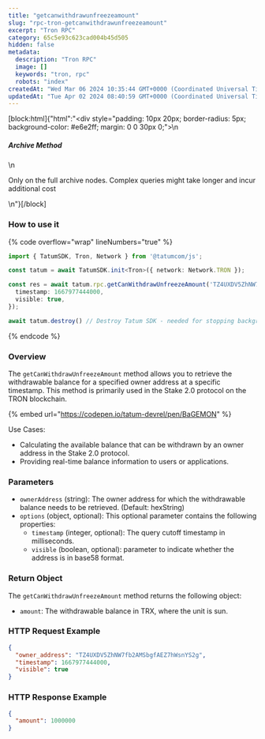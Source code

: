 ```yaml
---
title: "getcanwithdrawunfreezeamount"
slug: "rpc-tron-getcanwithdrawunfreezeamount"
excerpt: "Tron RPC"
category: 65c5e93c623cad004b45d505
hidden: false
metadata: 
  description: "Tron RPC"
  image: []
  keywords: "tron, rpc"
  robots: "index"
createdAt: "Wed Mar 06 2024 10:35:44 GMT+0000 (Coordinated Universal Time)"
updatedAt: "Tue Apr 02 2024 08:40:59 GMT+0000 (Coordinated Universal Time)"
---
```

[block:html]{"html":"<div style=\"padding: 10px 20px; border-radius: 5px; background-color: #e6e2ff; margin: 0 0 30px 0;\">\n  <h5>Archive Method</h5>\n  <p>Only on the full archive nodes. Complex queries might take longer and incur additional cost</p>\n</div>"}[/block]

### How to use it

{% code overflow="wrap" lineNumbers="true" %}
```typescript
import { TatumSDK, Tron, Network } from '@tatumcom/js';

const tatum = await TatumSDK.init<Tron>({ network: Network.TRON });

const res = await tatum.rpc.getCanWithdrawUnfreezeAmount('TZ4UXDV5ZhNW7fb2AMSbgfAEZ7hWsnYS2g', {
  timestamp: 1667977444000,
  visible: true,
});

await tatum.destroy() // Destroy Tatum SDK - needed for stopping background jobs
```
{% endcode %}

### Overview

The `getCanWithdrawUnfreezeAmount` method allows you to retrieve the withdrawable balance for a specified owner address at a specific timestamp. This method is primarily used in the Stake 2.0 protocol on the TRON blockchain.

{% embed url="https://codepen.io/tatum-devrel/pen/BaGEMON" %}

Use Cases:

* Calculating the available balance that can be withdrawn by an owner address in the Stake 2.0 protocol.
* Providing real-time balance information to users or applications.

### Parameters

* `ownerAddress` (string): The owner address for which the withdrawable balance needs to be retrieved. (Default: hexString)
* `options` (object, optional): This optional parameter contains the following properties:
  * `timestamp` (integer, optional): The query cutoff timestamp in milliseconds.
  * `visible` (boolean, optional):  parameter to indicate whether the address is in base58 format.

### Return Object

The `getCanWithdrawUnfreezeAmount` method returns the following object:

* `amount`: The withdrawable balance in TRX, where the unit is sun.

### HTTP Request Example

```json
{
  "owner_address": "TZ4UXDV5ZhNW7fb2AMSbgfAEZ7hWsnYS2g",
  "timestamp": 1667977444000,
  "visible": true
}
```

### HTTP Response Example

```json
{
  "amount": 1000000
}
```

